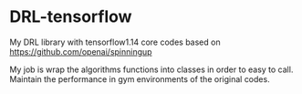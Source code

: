 # DRL-tensorflow
My DRL library with tensorflow1.14
core codes based on https://github.com/openai/spinningup

My job is wrap the algorithms functions into classes in order to easy to call.
Maintain the performance in gym environments of the original codes.